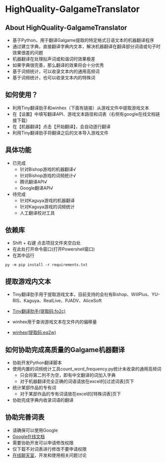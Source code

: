 # HighQuality-GalgameTranslator

## About HighQuality-GalgameTranslator
- 基于Python，用于翻译Galgame提取的特定格式日语文本的机器翻译程序
- 通过建立字典，直接翻译字典内文本，解决机器翻译在翻译部分词语或句子时效果很差的问题
- 机器翻译在处理拟声词或和谐词时效果极差
- 如果字典很完善，那么翻译的效果将会十分优秀
- 基于词频统计，可以收录文本内的通用高频词
- 基于词频统计，也可以收录文本内的特殊词

## 如何使用？
- 利用Tiny翻译肋手和winhex（下面有链接）从游戏文件中提取游戏文本
- 在【设置】中填写翻译API、游戏文本路径和词表（右侧有google在线文档链接下载）
- 在【机器翻译】点击【开始翻译】，会自动逐行翻译
- 利用Tiny翻译肋手将翻译之后的文本导入游戏文件

## 具体功能
- 已完成
  - 针对Bishop游戏的机器翻译√
  - 针对Bishop游戏的词频统计√
  - 腾讯翻译API√
  - Google翻译API√
- 待完成
  - 针对Kaguya游戏的机器翻译
  - 针对Kaguya游戏的词频统计
  - 人工翻译校对工具

## 依赖库
- Shift + 右键 点击项目文件夹空白处
- 在此处打开命令窗口(打开Powershell窗口) 
- 在其中运行
```
py -m pip install -r requirements.txt
```
## 提取游戏内文本
- Tiny翻译肋手用于提取游戏文本，目前支持的会社有Bishop、WillPlus、YU-RIS、Kaguya、RealLive、PJADV、AliceSoft
- [Tiny翻译肋手(提取码:fo2c)](https://pan.baidu.com/s/1aDaKYD96wW0z9ezfvdUfOA#list/path=%2F)

- winhex用于查询游戏文本在文件内的偏移量
- [winhex(提取码:eq2w)](https://pan.baidu.com/s/10XaxPtgCZhY5eRxca2t7FQ)


## 如何协助完成高质量的Galgame机器翻译
- 协助开发Python翻译脚本
- 使用内置的词频统计工具count_word_frequency.py统计未收录的通用高频词
    - 只会将第二列不为空，即有中文翻译的词加入字典
    - 对于机器翻译完全正确的词语请放在excel的[过滤词表]页下
- 统计某部作品的专有词
    - 对于某部作品的专有词请放在excel的[特殊词表]页下
- 协助完成字典内收录词语的翻译

## 协助完善词表
- 请确保可以使用Google
- [Google在线文档](https://docs.google.com/spreadsheets/d/1anIXXcQiWM1ke6veDIBHw4kmheULIdy7tGXPLjScIcU/edit#gid=1495071713)
- 需要协助开发可以申请修改权限
- 仅下载不对词表进行修改不要申请权限
- [在线聊天室](https://gitter.im/HighQuality-GalgameTranslator/community)，开发和使用相关问题讨论
